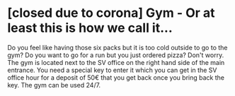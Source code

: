 # [closed due to corona] Gym - Or at least this is how we call it...
Do you feel like having those six packs but it is too cold outside to go to the gym? Do you want to go for a run but you just ordered pizza? Don't worry.
The gym is located next to the SV office on the right hand side of the main entrance. You need a special key to enter it which you can get in the SV office hour for a deposit of 50€ that you get back once you bring back the key. The gym can be used 24/7.
